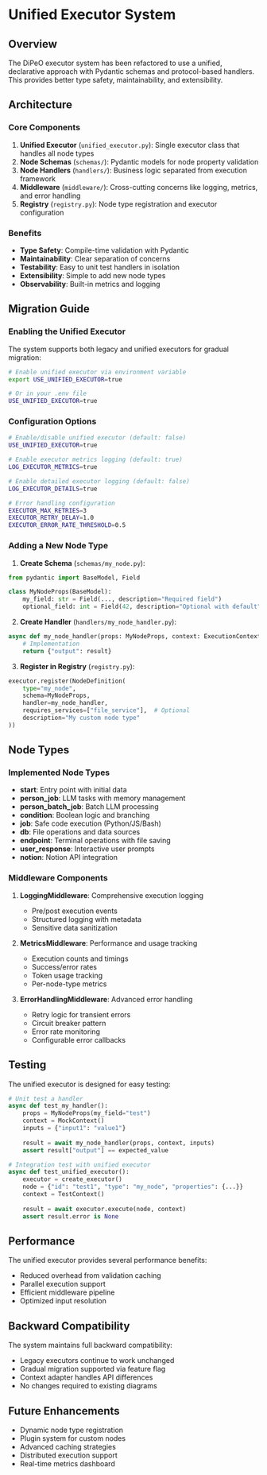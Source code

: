 # Unified Executor System

## Overview

The DiPeO executor system has been refactored to use a unified, declarative approach with Pydantic schemas and protocol-based handlers. This provides better type safety, maintainability, and extensibility.

## Architecture

### Core Components

1. **Unified Executor** (`unified_executor.py`): Single executor class that handles all node types
2. **Node Schemas** (`schemas/`): Pydantic models for node property validation
3. **Node Handlers** (`handlers/`): Business logic separated from execution framework
4. **Middleware** (`middleware/`): Cross-cutting concerns like logging, metrics, and error handling
5. **Registry** (`registry.py`): Node type registration and executor configuration

### Benefits

- **Type Safety**: Compile-time validation with Pydantic
- **Maintainability**: Clear separation of concerns
- **Testability**: Easy to unit test handlers in isolation
- **Extensibility**: Simple to add new node types
- **Observability**: Built-in metrics and logging

## Migration Guide

### Enabling the Unified Executor

The system supports both legacy and unified executors for gradual migration:

```bash
# Enable unified executor via environment variable
export USE_UNIFIED_EXECUTOR=true

# Or in your .env file
USE_UNIFIED_EXECUTOR=true
```

### Configuration Options

```bash
# Enable/disable unified executor (default: false)
USE_UNIFIED_EXECUTOR=true

# Enable executor metrics logging (default: true)
LOG_EXECUTOR_METRICS=true

# Enable detailed executor logging (default: false)
LOG_EXECUTOR_DETAILS=true

# Error handling configuration
EXECUTOR_MAX_RETRIES=3
EXECUTOR_RETRY_DELAY=1.0
EXECUTOR_ERROR_RATE_THRESHOLD=0.5
```

### Adding a New Node Type

1. **Create Schema** (`schemas/my_node.py`):
```python
from pydantic import BaseModel, Field

class MyNodeProps(BaseModel):
    my_field: str = Field(..., description="Required field")
    optional_field: int = Field(42, description="Optional with default")
```

2. **Create Handler** (`handlers/my_node_handler.py`):
```python
async def my_node_handler(props: MyNodeProps, context: ExecutionContext, inputs: Dict[str, Any]) -> Any:
    # Implementation
    return {"output": result}
```

3. **Register in Registry** (`registry.py`):
```python
executor.register(NodeDefinition(
    type="my_node",
    schema=MyNodeProps,
    handler=my_node_handler,
    requires_services=["file_service"],  # Optional
    description="My custom node type"
))
```

## Node Types

### Implemented Node Types

- **start**: Entry point with initial data
- **person_job**: LLM tasks with memory management
- **person_batch_job**: Batch LLM processing
- **condition**: Boolean logic and branching
- **job**: Safe code execution (Python/JS/Bash)
- **db**: File operations and data sources
- **endpoint**: Terminal operations with file saving
- **user_response**: Interactive user prompts
- **notion**: Notion API integration

### Middleware Components

1. **LoggingMiddleware**: Comprehensive execution logging
   - Pre/post execution events
   - Structured logging with metadata
   - Sensitive data sanitization

2. **MetricsMiddleware**: Performance and usage tracking
   - Execution counts and timings
   - Success/error rates
   - Token usage tracking
   - Per-node-type metrics

3. **ErrorHandlingMiddleware**: Advanced error handling
   - Retry logic for transient errors
   - Circuit breaker pattern
   - Error rate monitoring
   - Configurable error callbacks

## Testing

The unified executor is designed for easy testing:

```python
# Unit test a handler
async def test_my_handler():
    props = MyNodeProps(my_field="test")
    context = MockContext()
    inputs = {"input1": "value1"}
    
    result = await my_node_handler(props, context, inputs)
    assert result["output"] == expected_value

# Integration test with unified executor
async def test_unified_executor():
    executor = create_executor()
    node = {"id": "test1", "type": "my_node", "properties": {...}}
    context = TestContext()
    
    result = await executor.execute(node, context)
    assert result.error is None
```

## Performance

The unified executor provides several performance benefits:

- Reduced overhead from validation caching
- Parallel execution support
- Efficient middleware pipeline
- Optimized input resolution

## Backward Compatibility

The system maintains full backward compatibility:

- Legacy executors continue to work unchanged
- Gradual migration supported via feature flag
- Context adapter handles API differences
- No changes required to existing diagrams

## Future Enhancements

- Dynamic node type registration
- Plugin system for custom nodes
- Advanced caching strategies
- Distributed execution support
- Real-time metrics dashboard